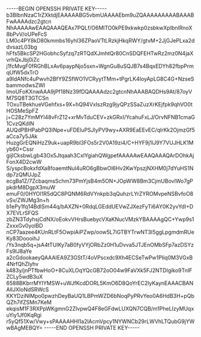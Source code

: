 -----BEGIN OPENSSH PRIVATE KEY-----
b3BlbnNzaC1rZXktdjEAAAAABG5vbmUAAAAEbm9uZQAAAAAAAAABAAABFwAAAAdzc2gtcn
NhAAAAAwEAAQAAAQEAx7PQLf/O6MlTO0kPE9xkwkp0zsbkwXpIbnlRnoX8bPvV/oUPeFcS
LM0c4PY8kD80kmmbs16yhI36ZPaoVTtLRzkjHkqRWY/gtvM+2JjGJePLxa2ddvsazL03bg
hFfs5BkcSP2HGobhcSyfzq7zRTQdXJmhtQr80CnSDQFEHTwRz2mz0N4jaXvrhQxJbj0iZc
j1fcMvgF0fRGhBLxAv6paypNjo5sxn+WgnGu8uSQJB7s4BqxEDYh82fbpPrmqUfW5dxTrO
a9ldANfc4uPwvh2BfY9ZSfWO1VCRyytTMm+tPgrLK4IoyApLG8C4G+NzseSbammodwsZWI
ImoUFoKXnwAAA9jPf18Nz39fDQAAAAdzc2gtcnNhAAABAQDHs9At/87oyVM7SQ8T3GTCSn
TOxuTBekhueVGehfxs+9X+hQ94VxIszRzg9jyQPzSSaZuzXrKEjfpk9qhVO0tHOSMeSpFZ
j+C28z7YmMYl48vFrZ12+xrMvTduCEV+zkGRxI/YcahuFxLJ/OrvNFNB1cmaG1CvzQKdIN
AUQdPBHPabPQ3iNpe+uFDEluPSJlyPV9wy+AXR9EaEEvEC/qlrKk2OjmzGf5aCca7y5JAk
HuzgGrEQNiHzZ9uk+uapR9bl3FOs5r2V0A19zi4/C+HYF9j1lJ9Y7VUJHLK1Myb60+Cssr
gijICksbwLgb43Ox5Jtqaah3CxlYgiahQWgpefAAAAAwEAAQAAAQArDOhkAjFonX4D2cwW
S/yspcBokxfdXa8foaemtNul4uRO6gBbwOl6Hv2KwYpszjNXHM0j7dYuHS1Ndp7zQMUJpZ
ecgBa1Z/7ZcbaqmsSchm73PmYjsB4m5ON+JOpWW8Bm3CjmUBovIWo7gPpkdrM8DgpX3muW
emuF0/0HYOl1R5dQC8PQNM6RdVYnkpb3qQuhzrLYrZYROMvpeNSBvfoO8vSv/ZWJMg3n+h
b1ePy1fq14BdlSm44q/bAXZN+0RdqLGEddUEVwZJXezFyTi6AY0K2yvYdI+DX7EVLrSFQS
zbZN3TdyhsjCdNX/oEokvVHrsBuebycVXaKNucVMzkYBAAAAgQC+Ywp9s1ZxxxGv0yolBD
nCP7aazee4KUnRLtF5OwpiAiPZwp/oow5L7iGTBYTrwNT3I5ggLpgmdmRUeKy83DoooihJ
/Ys3nqb5q+jsA4tTUlKy7aB0fyVYjORbZz0H1uDvva5JTJEnOMbSFp7azDSYzFs9lJ8aYe
a2cGdookaeyQAAAIEA9Z3GStT/4oVPscxdc9Xh4ECSeTwPw1PIiq0M3VGxB4NrfQhZIyhv
k483y/jnPTfbwHoO+8CuXLOqYQcGB72oO04w9FaVXk5FJ2NTDIgiko9TnIFZCLy5wdB3uX
6588BKbrrMYIYMSW+uWJfKcdDORL5KmO6D8QoYrEC2lyKaynEAAACBANAlIJXloNdSRWcS
KKYDziNlMpo0pwzhDeyBaUQ1LBPmWZD6bNoqPyPRvYeo0A6HdB3H+pQbQZh7ifZSMn7KeM
ekqisM1F3RXPpWKgmnG2ZlvpwQ4F8eGFdwLUXQN7CQB/m1PheLIzyMUqxuYiy1Jf0KqRgi
r5yQf51Xw/Vwy+sPAAAAHHl1a2lAcmVpcy1NYWNCb29rLWVhLTQubG9jYWwBAgMEBQY=
-----END OPENSSH PRIVATE KEY-----
